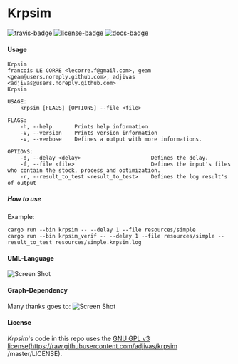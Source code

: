 # Krpsim

[![travis-badge][]][travis] [![license-badge][]][license] [![docs-badge][]][docs] 

[license-badge]: https://img.shields.io/badge/license-GPL_3-green.svg?style=flat-square
[license]: https://github.com/adjivas/krpsim/blob/master/README.md#license
[travis-badge]: https://travis-ci.org/adjivas/krpsim.svg?branch=master&style=flat-square
[travis]: https://travis-ci.org/adjivas/krpsim
[docs-badge]: https://img.shields.io/badge/API-docs-blue.svg?style=flat-square
[docs]: https://adjivas.github.io/krpsim/krpsim

#### Usage
```
Krpsim
francois LE CORRE <lecorre.f@gmail.com>, geam <geam@users.noreply.github.com>, adjivas <adjivas@users.noreply.github.com>
Krpsim

USAGE:
    krpsim [FLAGS] [OPTIONS] --file <file>

FLAGS:
    -h, --help       Prints help information
    -V, --version    Prints version information
    -v, --verbose    Defines a output with more informations.

OPTIONS:
    -d, --delay <delay>                      Defines the delay.
    -f, --file <file>                        Defines the input's files who contain the stock, process and optimization.
    -r, --result_to_test <result_to_test>    Defines the log result's of output
```

##### How to use
Example:
```shell
cargo run --bin krpsim -- --delay 1 --file resources/simple
cargo run --bin krpsim_verif -- --delay 1 --file resources/simple --result_to_test resources/simple.krpsim.log
```
#### UML-Language
![Screen Shot](https://raw.githubusercontent.com/adjivas/krpsim/notes/uml.png)

#### Graph-Dependency
Many thanks goes to:
![Screen Shot](https://raw.githubusercontent.com/adjivas/krpsim/notes/cargo.png)

#### License
*Krpsim*'s code in this repo uses the [GNU GPL v3](http://www.gnu.org/licenses/gpl-3.0.html) [license](https://raw.githubusercontent.com/adjivas/krpsim    /master/LICENSE).
